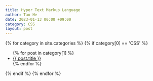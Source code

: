 ```yaml
---
title: Hyper Text Markup Language
author: Tao He
date: 2023-01-13 00:00 +09:00
category: CSS
layout: post
---
```


{% for category in site.categories %}
{% if category[0] == 'CSS' %}

  <ul>
    {% for post in category[1] %}
      <li><a href="{{ post.url }}">{{ post.title }}</a></li>
    {% endfor %}
  </ul>
	{% endif %}
{% endfor %}

